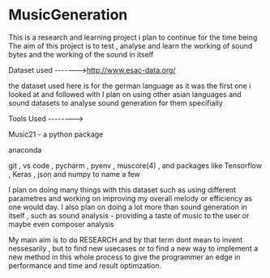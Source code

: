 # MusicGeneration
This is a research and learning project i plan to continue for the time being 
The aim of this project is to test , analyse and learn the working of sound bytes and the working of the sound in itself 

Dataset used ------->http://www.esac-data.org/

  the dataset used here is for the german language as it was the first one i looked at and followed with 
  I plan on using other asian languages and sound datasets to analyse sound generation for them specifially 

Tools Used -------->

  Music21 - a python package 
  
  anaconda
  
  git , vs code , pycharm , pyenv , muscore(4) , and packages like Tensorflow , Keras , json and numpy to name a few 

I plan on doing many things with this dataset such as using different parametres and working on improving my overall melody or efficiency as one would day.
I also plan on doing a lot more than sound generation in itself , such as sound analysis - providing a taste of music to the user or maybe even composer analysis 

My main aim is to do RESEARCH and by that term dont mean to invent nessesarily , but to find new usecases or to find a new way to implement a new method in this whole process to give the programmer an edge in performance and time and result optimzation. 


